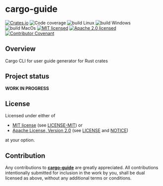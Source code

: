 # cargo-guide

[![Crates.io][crates-badge]][crates-url]
![Code coverage][coverage-badge]
![build Linux][build-badge-linux]
![build Windows][build-badge-windows]
![build MacOs][build-badge-macos]
[![MIT licensed][mit-badge]][mit-license-url]
[![Apache 2.0 licensed][apache-badge]][apache-license-url]
[![Contributor Covenant][cc-badge]][cc-url]

[crates-badge]: https://img.shields.io/crates/v/cargo-guide.svg
[crates-url]: https://crates.io/crates/cargo-guide
[mit-badge]: https://img.shields.io/badge/License-MIT-blue.svg
[mit-url]: https://opensource.org/licenses/MIT
[mit-license-url]: https://github.com/EngosSoftware/cargo-guide/blob/main/LICENSE-MIT
[apache-badge]: https://img.shields.io/badge/License-Apache%202.0-blue.svg
[apache-url]: https://www.apache.org/licenses/LICENSE-2.0
[apache-license-url]: https://github.com/EngosSoftware/cargo-guide/blob/main/LICENSE
[apache-notice-url]: https://github.com/EngosSoftware/cargo-guide/blob/main/NOTICE
[build-badge-linux]: https://github.com/EngosSoftware/cargo-guide/actions/workflows/build-linux.yml/badge.svg
[build-badge-windows]: https://github.com/EngosSoftware/cargo-guide/actions/workflows/build-windows.yml/badge.svg
[build-badge-macos]: https://github.com/EngosSoftware/cargo-guide/actions/workflows/build-macos.yml/badge.svg
[coverage-badge]: https://img.shields.io/badge/Code%20coverage-100%25-green.svg
[cc-badge]: https://img.shields.io/badge/Contributor%20Covenant-2.1-4baaaa.svg
[cc-url]: https://github.com/EngosSoftware/cargo-guide/blob/main/CODE_OF_CONDUCT.md

[cargo-guide]: https://github.com/EngosSoftware/cargo-guide
[headless_chrome]: https://crates.io/crates/headless_chrome
[html2pdf]: https://crates.io/crates/html2pdf
[report a bug]: https://github.com/EngosSoftware/cargo-guide/issues

## Overview

Cargo CLI for user guide generator for Rust crates

## Project status

**WORK IN PROGRESS**

## License

Licensed under either of

- [MIT license][mit-url] (see [LICENSE-MIT][mit-license-url]) or
- [Apache License, Version 2.0][apache-url] (see [LICENSE][apache-license-url] and [NOTICE][apache-notice-url])

at your option.

## Contribution

Any contributions to **[cargo-guide]** are greatly appreciated.
All contributions intentionally submitted for inclusion in the work by you,
shall be dual licensed as above, without any additional terms or conditions.
